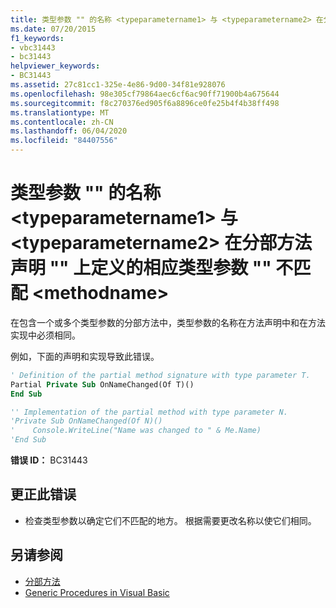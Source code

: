 ```yaml
---
title: 类型参数 "" 的名称 <typeparametername1> 与 <typeparametername2> 在分部方法声明 "" 上定义的相应类型参数 "" 不匹配 <methodname>
ms.date: 07/20/2015
f1_keywords:
- vbc31443
- bc31443
helpviewer_keywords:
- BC31443
ms.assetid: 27c81cc1-325e-4e86-9d00-34f81e928076
ms.openlocfilehash: 98e305cf79864aec6cf6ac90ff71900b4a675644
ms.sourcegitcommit: f8c270376ed905f6a8896ce0fe25b4f4b38ff498
ms.translationtype: MT
ms.contentlocale: zh-CN
ms.lasthandoff: 06/04/2020
ms.locfileid: "84407556"
---
```

# <a name="name-of-type-parameter-typeparametername1-does-not-match-typeparametername2-the-corresponding-type-parameter-defined-on-the-partial-method-declaration-methodname"></a>类型参数 "" 的名称 \<typeparametername1> 与 \<typeparametername2> 在分部方法声明 "" 上定义的相应类型参数 "" 不匹配 \<methodname>
在包含一个或多个类型参数的分部方法中，类型参数的名称在方法声明中和在方法实现中必须相同。  
  
 例如，下面的声明和实现导致此错误。  
  
```vb  
' Definition of the partial method signature with type parameter T.  
Partial Private Sub OnNameChanged(Of T)()  
End Sub  
```  
  
```vb  
'' Implementation of the partial method with type parameter N.  
'Private Sub OnNameChanged(Of N)()  
'    Console.WriteLine("Name was changed to " & Me.Name)  
'End Sub  
```  
  
 **错误 ID：** BC31443  
  
## <a name="to-correct-this-error"></a>更正此错误  
  
- 检查类型参数以确定它们不匹配的地方。 根据需要更改名称以使它们相同。  
  
## <a name="see-also"></a>另请参阅

- [分部方法](../programming-guide/language-features/procedures/partial-methods.md)
- [Generic Procedures in Visual Basic](../programming-guide/language-features/data-types/generic-procedures.md)
